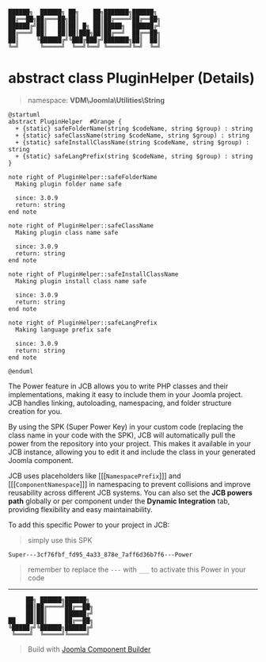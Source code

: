 ```
██████╗  ██████╗ ██╗    ██╗███████╗██████╗
██╔══██╗██╔═══██╗██║    ██║██╔════╝██╔══██╗
██████╔╝██║   ██║██║ █╗ ██║█████╗  ██████╔╝
██╔═══╝ ██║   ██║██║███╗██║██╔══╝  ██╔══██╗
██║     ╚██████╔╝╚███╔███╔╝███████╗██║  ██║
╚═╝      ╚═════╝  ╚══╝╚══╝ ╚══════╝╚═╝  ╚═╝
```
# abstract class PluginHelper (Details)
> namespace: **VDM\Joomla\Utilities\String**

```uml
@startuml
abstract PluginHelper  #Orange {
  + {static} safeFolderName(string $codeName, string $group) : string
  + {static} safeClassName(string $codeName, string $group) : string
  + {static} safeInstallClassName(string $codeName, string $group) : string
  + {static} safeLangPrefix(string $codeName, string $group) : string
}

note right of PluginHelper::safeFolderName
  Making plugin folder name safe

  since: 3.0.9
  return: string
end note

note right of PluginHelper::safeClassName
  Making plugin class name safe

  since: 3.0.9
  return: string
end note

note right of PluginHelper::safeInstallClassName
  Making plugin install class name safe

  since: 3.0.9
  return: string
end note

note right of PluginHelper::safeLangPrefix
  Making language prefix safe

  since: 3.0.9
  return: string
end note
 
@enduml
```

The Power feature in JCB allows you to write PHP classes and their implementations, making it easy to include them in your Joomla project. JCB handles linking, autoloading, namespacing, and folder structure creation for you.

By using the SPK (Super Power Key) in your custom code (replacing the class name in your code with the SPK), JCB will automatically pull the power from the repository into your project. This makes it available in your JCB instance, allowing you to edit it and include the class in your generated Joomla component.

JCB uses placeholders like [[[`NamespacePrefix`]]] and [[[`ComponentNamespace`]]] in namespacing to prevent collisions and improve reusability across different JCB systems. You can also set the **JCB powers path** globally or per component under the **Dynamic Integration** tab, providing flexibility and easy maintainability.

To add this specific Power to your project in JCB:

> simply use this SPK
```
Super---3cf76fbf_fd95_4a33_878e_7aff6d36b7f6---Power
```
> remember to replace the `---` with `___` to activate this Power in your code

---
```
     ██╗ ██████╗██████╗
     ██║██╔════╝██╔══██╗
     ██║██║     ██████╔╝
██   ██║██║     ██╔══██╗
╚█████╔╝╚██████╗██████╔╝
 ╚════╝  ╚═════╝╚═════╝
```
> Build with [Joomla Component Builder](https://git.vdm.dev/joomla/Component-Builder)

